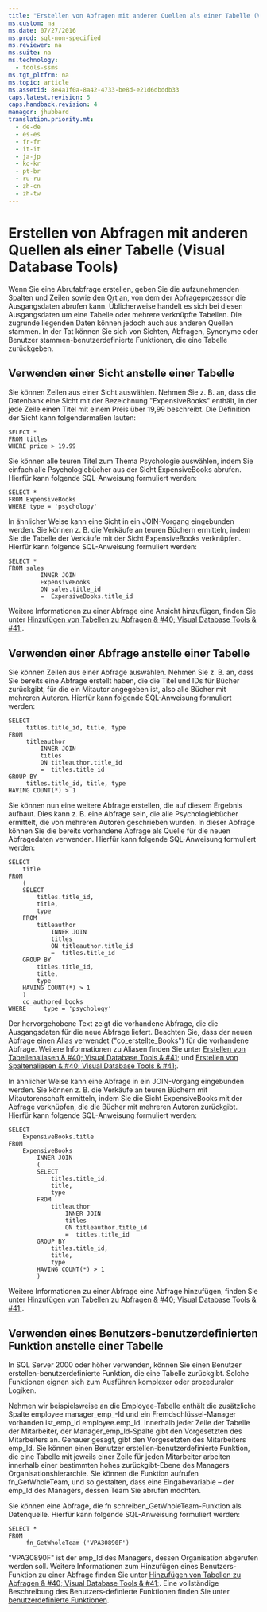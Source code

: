 ```yaml
---
title: "Erstellen von Abfragen mit anderen Quellen als einer Tabelle (Visual Database Tools)"
ms.custom: na
ms.date: 07/27/2016
ms.prod: sql-non-specified
ms.reviewer: na
ms.suite: na
ms.technology: 
  - tools-ssms
ms.tgt_pltfrm: na
ms.topic: article
ms.assetid: 8e4a1f0a-8a42-4733-be8d-e21d6dbddb33
caps.latest.revision: 5
caps.handback.revision: 4
manager: jhubbard
translation.priority.mt: 
  - de-de
  - es-es
  - fr-fr
  - it-it
  - ja-jp
  - ko-kr
  - pt-br
  - ru-ru
  - zh-cn
  - zh-tw
---
```

# Erstellen von Abfragen mit anderen Quellen als einer Tabelle (Visual Database Tools)
Wenn Sie eine Abrufabfrage erstellen, geben Sie die aufzunehmenden Spalten und Zeilen sowie den Ort an, von dem der Abfrageprozessor die Ausgangsdaten abrufen kann. Üblicherweise handelt es sich bei diesen Ausgangsdaten um eine Tabelle oder mehrere verknüpfte Tabellen. Die zugrunde liegenden Daten können jedoch auch aus anderen Quellen stammen. In der Tat können Sie sich von Sichten, Abfragen, Synonyme oder Benutzer stammen\-benutzerdefinierte Funktionen, die eine Tabelle zurückgeben.  
  
## Verwenden einer Sicht anstelle einer Tabelle  
Sie können Zeilen aus einer Sicht auswählen. Nehmen Sie z. B. an, dass die Datenbank eine Sicht mit der Bezeichnung "ExpensiveBooks" enthält, in der jede Zeile einen Titel mit einem Preis über 19,99 beschreibt. Die Definition der Sicht kann folgendermaßen lauten:  
  
```  
SELECT *  
FROM titles  
WHERE price > 19.99  
```  
  
Sie können alle teuren Titel zum Thema Psychologie auswählen, indem Sie einfach alle Psychologiebücher aus der Sicht ExpensiveBooks abrufen. Hierfür kann folgende SQL-Anweisung formuliert werden:  
  
```  
SELECT *  
FROM ExpensiveBooks  
WHERE type = 'psychology'  
```  
  
In ähnlicher Weise kann eine Sicht in ein JOIN-Vorgang eingebunden werden. Sie können z. B. die Verkäufe an teuren Büchern ermitteln, indem Sie die Tabelle der Verkäufe mit der Sicht ExpensiveBooks verknüpfen. Hierfür kann folgende SQL-Anweisung formuliert werden:  
  
```  
SELECT *  
FROM sales   
         INNER JOIN   
         ExpensiveBooks   
         ON sales.title_id   
         =  ExpensiveBooks.title_id  
```  
  
Weitere Informationen zu einer Abfrage eine Ansicht hinzufügen, finden Sie unter [Hinzufügen von Tabellen zu Abfragen & #40; Visual Database Tools & #41;](../content/Add-Tables-to-Queries--Visual-Database-Tools-.md).  
  
## Verwenden einer Abfrage anstelle einer Tabelle  
Sie können Zeilen aus einer Abfrage auswählen. Nehmen Sie z. B. an, dass Sie bereits eine Abfrage erstellt haben, die die Titel und IDs für Bücher zurückgibt, für die ein Mitautor angegeben ist, also alle Bücher mit mehreren Autoren. Hierfür kann folgende SQL-Anweisung formuliert werden:  
  
```  
SELECT   
     titles.title_id, title, type  
FROM   
     titleauthor   
         INNER JOIN  
         titles   
         ON titleauthor.title_id   
         =  titles.title_id   
GROUP BY   
     titles.title_id, title, type  
HAVING COUNT(*) > 1  
```  
  
Sie können nun eine weitere Abfrage erstellen, die auf diesem Ergebnis aufbaut. Dies kann z. B. eine Abfrage sein, die alle Psychologiebücher ermittelt, die von mehreren Autoren geschrieben wurden. In dieser Abfrage können Sie die bereits vorhandene Abfrage als Quelle für die neuen Abfragedaten verwenden. Hierfür kann folgende SQL-Anweisung formuliert werden:  
  
```  
SELECT   
    title  
FROM   
    (  
    SELECT   
        titles.title_id,   
        title,   
        type  
    FROM   
        titleauthor   
            INNER JOIN  
            titles   
            ON titleauthor.title_id   
            =  titles.title_id   
    GROUP BY   
        titles.title_id,   
        title,   
        type  
    HAVING COUNT(*) > 1  
    )   
    co_authored_books  
WHERE     type = 'psychology'  
```  
  
Der hervorgehobene Text zeigt die vorhandene Abfrage, die die Ausgangsdaten für die neue Abfrage liefert. Beachten Sie, dass der neuen Abfrage einen Alias verwendet ("co\_erstellte\_Books") für die vorhandene Abfrage. Weitere Informationen zu Aliasen finden Sie unter [Erstellen von Tabellenaliasen & #40; Visual Database Tools & #41;](../content/Create-Table-Aliases--Visual-Database-Tools-.md) und [Erstellen von Spaltenaliasen & #40; Visual Database Tools & #41;](../content/Create-Column-Aliases--Visual-Database-Tools-.md).  
  
In ähnlicher Weise kann eine Abfrage in ein JOIN-Vorgang eingebunden werden. Sie können z. B. die Verkäufe an teuren Büchern mit Mitautorenschaft ermitteln, indem Sie die Sicht ExpensiveBooks mit der Abfrage verknüpfen, die die Bücher mit mehreren Autoren zurückgibt. Hierfür kann folgende SQL-Anweisung formuliert werden:  
  
```  
SELECT   
    ExpensiveBooks.title  
FROM   
    ExpensiveBooks   
        INNER JOIN  
        (  
        SELECT   
            titles.title_id,   
            title,   
            type  
        FROM   
            titleauthor   
                INNER JOIN  
                titles   
                ON titleauthor.title_id   
                =  titles.title_id   
        GROUP BY   
            titles.title_id,   
            title,   
            type  
        HAVING COUNT(*) > 1  
        )  
```  
  
Weitere Informationen zu einer Abfrage eine Abfrage hinzufügen, finden Sie unter [Hinzufügen von Tabellen zu Abfragen & #40; Visual Database Tools & #41;](../content/Add-Tables-to-Queries--Visual-Database-Tools-.md).  
  
## Verwenden eines Benutzers\-benutzerdefinierten Funktion anstelle einer Tabelle  
In SQL Server 2000 oder höher verwenden, können Sie einen Benutzer erstellen\-benutzerdefinierte Funktion, die eine Tabelle zurückgibt. Solche Funktionen eignen sich zum Ausführen komplexer oder prozeduraler Logiken.  
  
Nehmen wir beispielsweise an die Employee-Tabelle enthält die zusätzliche Spalte employee.manager\_emp\_-Id und ein Fremdschlüssel-Manager vorhanden ist\_emp\_Id employee.emp\_Id. Innerhalb jeder Zeile der Tabelle der Mitarbeiter, der Manager\_emp\_Id-Spalte gibt den Vorgesetzten des Mitarbeiters an. Genauer gesagt, gibt den Vorgesetzten des Mitarbeiters emp\_Id. Sie können einen Benutzer erstellen\-benutzerdefinierte Funktion, die eine Tabelle mit jeweils einer Zeile für jeden Mitarbeiter arbeiten innerhalb einer bestimmten hohes zurückgibt\-Ebene des Managers Organisationshierarchie. Sie können die Funktion aufrufen fn\_GetWholeTeam, und so gestalten, dass eine Eingabevariable – der emp\_Id des Managers, dessen Team Sie abrufen möchten.  
  
Sie können eine Abfrage, die fn schreiben\_GetWholeTeam-Funktion als Datenquelle. Hierfür kann folgende SQL-Anweisung formuliert werden:  
  
```  
SELECT *   
FROM   
     fn_GetWholeTeam ('VPA30890F')  
```  
  
"VPA30890F" ist der emp\_Id des Managers, dessen Organisation abgerufen werden soll. Weitere Informationen zum Hinzufügen eines Benutzers\-Funktion zu einer Abfrage finden Sie unter [Hinzufügen von Tabellen zu Abfragen & #40; Visual Database Tools & #41;](../content/Add-Tables-to-Queries--Visual-Database-Tools-.md). Eine vollständige Beschreibung des Benutzers\-definierte Funktionen finden Sie unter [benutzerdefinierte Funktionen](assetId:///d7ddafab-f5a6-44b0-81d5-ba96425aada4).  
  
